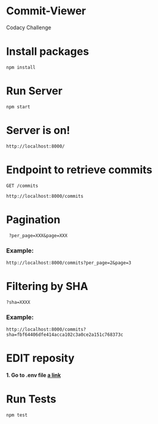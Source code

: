 # Commit-Viewer
Codacy Challenge

# Install packages
```
npm install
```

# Run Server
````
npm start
````

# Server is on!
```
http://localhost:8000/
```

# Endpoint to retrieve commits
`` GET /commits ``
````
http://localhost:8000/commits
````

# Pagination
`` ?per_page=XXX&page=XXX``
### Example:
````
http://localhost:8000/commits?per_page=2&page=3
````

# Filtering by SHA
`` ?sha=XXXX ``
### Example:
````
http://localhost:8000/commits?sha=fbf64406dfe414acca102c3a0ce2a151c768373c
````

# EDIT reposity
#### 1. Go to .env file [a link](https://github.com/renatojmsantos/Commit-Viewer/blob/main/.env)


# Run Tests
```
npm test
```


